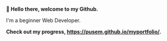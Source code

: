 **👋 Hello there, welcome to my Github.**

I'm a beginner Web Developer.

**Check out my progress, https://pusem.github.io/myportfolio/.**
